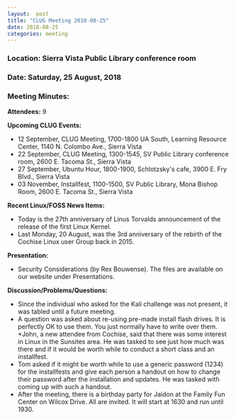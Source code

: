 ```yaml
---
layout:  post
title: "CLUG Meeting 2018-08-25"
date: 2018-08-25
categories: meeting
---
```


### Location: Sierra Vista Public Library conference room 

### Date: Saturday, 25 August, 2018

### Meeting Minutes:

**Attendees:** 9

**Upcoming CLUG Events:**

 * 12 September, CLUG Meeting, 1700-1800 UA South, Learning Resource Center, 1140 N. Colombo Ave., Sierra Vista
 * 22 September, CLUG Meeting, 1300-1545, SV Public Library conference room, 2600 E. Tacoma St., Sierra Vista
 * 27 September, Ubuntu Hour, 1800-1900, Schlotzsky's cafe, 3900 E. Fry Blvd., Sierra Vista
 * 03 November, Installfest, 1100-1500, SV Public Library, Mona Bishop Room, 2600 E. Tacoma St., Sierra Vista

**Recent Linux/FOSS News Items:**
 
 * Today is the 27th anniversary of Linus Torvalds announcement of the release of the first Linux Kernel.
 * Last Monday, 20 August, was the 3rd anniversary of the rebirth of the Cochise Linux user Group back in 2015. 

**Presentation:**

 * Security Considerations (by Rex Bouwense).  The files are available on our website under Presentations. 

**Discussion/Problems/Questions:**

 * Since the individual who asked for the Kali challenge was not present, it was tabled  until a future meeting.
 * A question was asked about re-using pre-made install flash drives.  It is perfectly OK to use them.  You just normally have to write over them.
 *John, a new attendee from Cochise, said that there was some interest in Linux in the Sunsites area.  He was tasked to see just how much was there and if it would be worth while to conduct a short class and an installfest.
 * Tom asked if it might be worth while to use a generic password (1234) for the installfests and give each person a handout on how to change their password after the installation and updates.  He was tasked with coming up with such a handout.
 * After the meeting, there is a birthday party for Jaidon at the Family Fun Center on Wilcox Drive.  All are invited.  It will start at 1630 and run until 1930.

